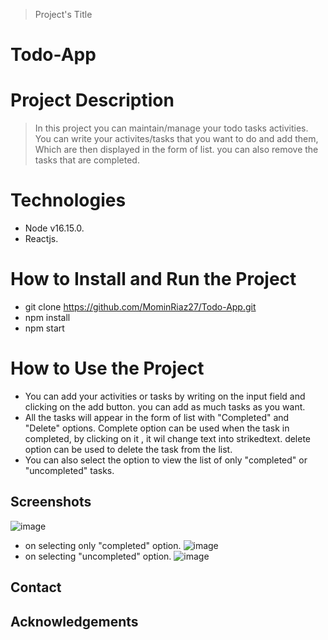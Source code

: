 > Project's Title
# Todo-App
# Project Description
> In this project you can maintain/manage your todo tasks activities. You can write your activites/tasks that you want to do and add them, Which are then displayed in the form of list. you can also remove the tasks that are completed.
# Technologies
- Node v16.15.0.
- Reactjs.
# How to Install and Run the Project
- git clone https://github.com/MominRiaz27/Todo-App.git
- npm install
- npm start

# How to Use the Project
- You can add your activities or tasks by writing on the input field and clicking on the add button. you can add as much tasks as you want.
- All the tasks will appear in the form of list with "Completed" and "Delete" options. Complete option can be used when the task in completed, by clicking on it , it wil change text into strikedtext. delete option can be used to delete the task from the list. 
- You can also select the option to view the list of only "completed" or "uncompleted" tasks.
## Screenshots
![image](https://user-images.githubusercontent.com/93713996/182187172-be702672-632b-47ce-9ba4-9662d86aa01d.png)
- on selecting only "completed" option.
![image](https://user-images.githubusercontent.com/93713996/182187863-e29cd364-0052-47a7-89db-511b7fe6aba0.png)
- on selecting "uncompleted" option.
![image](https://user-images.githubusercontent.com/93713996/182187560-b8504e7f-95ec-4495-9e5b-f5abe5205ff4.png)

## Contact
## Acknowledgements

